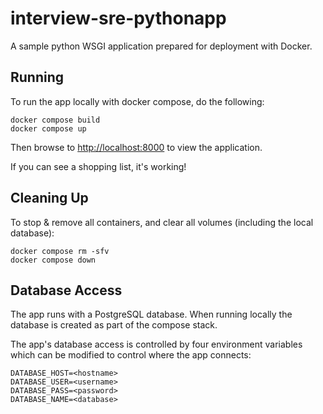 # interview-sre-pythonapp
A sample python WSGI application prepared for deployment with Docker.

## Running
To run the app locally with docker compose, do the following:

    docker compose build
    docker compose up

Then browse to <http://localhost:8000> to view the application.

If you can see a shopping list, it's working!

## Cleaning Up
To stop & remove all containers, and clear all volumes (including the local database):

    docker compose rm -sfv
    docker compose down

## Database Access
The app runs with a PostgreSQL database. When running locally the database
is created as part of the compose stack.

The app's database access is controlled by four environment variables which
can be modified to control where the app connects:

    DATABASE_HOST=<hostname>
    DATABASE_USER=<username>
    DATABASE_PASS=<password>
    DATABASE_NAME=<database>

